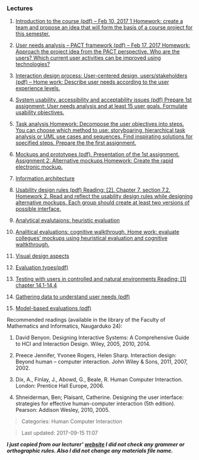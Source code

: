 ### Lectures

1. [Introduction to the course (pdf) – Feb 10, 2017
1 Homework:  create a team and propose an idea that will form the basis of a course project for this semester.](https://github.com/devcan/Vilnius-University-2017-Autumn/blob/master/Human-Computer-Interaction/Materials/1_introduction2017.pdf)

2. [User needs analysis – PACT framework (pdf) – Feb 17, 2017
Homework: Approach the project idea from the PACT perspective. Who are the users? Which current user activities can be improved using technologies?](https://github.com/devcan/Vilnius-University-2017-Autumn/blob/master/Human-Computer-Interaction/Materials/2_PACT.pdf)

3. [Interaction design process: User-centered design, users/stakeholders (pdf) –
Home work: Describe user needs according to the user experience levels.](https://github.com/devcan/Vilnius-University-2017-Autumn/blob/master/Human-Computer-Interaction/Materials/3_user_centered_design.pdf)

4. [System usability. accessibility and acceptability issues (pdf)
Prepare 1st assignment: User needs analysis and at least 15 user goals. Formulate usability objectives.](https://github.com/devcan/Vilnius-University-2017-Autumn/blob/master/Human-Computer-Interaction/Materials/4-usability_acessibility_acceptability.pdf)

5. [Task analysis
Homework: Decompose the user objectives into steps. You can choose which method to use: storyboaring, hierarchical task analysis or UML use cases and sequences. Find inspirating solutions for specified steps. Prepare the the first assignment.](https://github.com/devcan/Vilnius-University-2017-Autumn/blob/master/Human-Computer-Interaction/Materials/5_task-analysis_mockups-2016.pdf)

6. [Mockups and prototypes (pdf).
Presentation of the 1st assignment.
Assignment 2: Alternative mockups
Homework: Create the rapid electronic mockup.](https://github.com/devcan/Vilnius-University-2017-Autumn/blob/master/Human-Computer-Interaction/Materials/6_prototyping.pdf)

7. [Information architecture](https://github.com/devcan/Vilnius-University-2017-Autumn/blob/master/Human-Computer-Interaction/Materials/7_Information_architecture.pdf) 

8. [Usability design rules (pdf)
Reading: [2]. Chapter 7, section 7.2.
Homework 2. Read and reflect the usability design rules while designing alternative mockups. Each group should create at least two versions of possible interface.](https://github.com/devcan/Vilnius-University-2017-Autumn/blob/master/Human-Computer-Interaction/Materials/3_Design_rules.pdf)

9. [Analytical evalutaions: heuristic evaluation](https://github.com/devcan/Vilnius-University-2017-Autumn/blob/master/Human-Computer-Interaction/Materials/9_Heuristical_evaluation-2017.pdf)

10. [Analitical evaluations: cognitive walkthrough.
Home work: evaluate collegues’ mockups using heuristical evaluation and cognitive waltkthrough.](https://github.com/devcan/Vilnius-University-2017-Autumn/blob/master/Human-Computer-Interaction/Materials/9-CW.pdf)

11. [Visual design aspects](https://github.com/devcan/Vilnius-University-2017-Autumn/blob/master/Human-Computer-Interaction/Materials/12_Visual_design_principles.pdf)

12. [Evaluation types(pdf)](https://github.com/devcan/Vilnius-University-2017-Autumn/blob/master/Human-Computer-Interaction/Materials/10_introducing_evaluation.pdf)

13. [Testing with users in  controlled and natural environments
Reading: [1] chapter 14.1-14,4](https://github.com/devcan/Vilnius-University-2017-Autumn/blob/master/Human-Computer-Interaction/Materials/14_Evaluation_studiescontrolled_and_natural_settings.pdf)

14. [Gathering data to understand user needs (pdf)](https://github.com/devcan/Vilnius-University-2017-Autumn/blob/master/Human-Computer-Interaction/Materials/3-Needsfinding.pdf)

15. [Model-based evaluations (pdf)](https://github.com/devcan/Vilnius-University-2017-Autumn/blob/master/Human-Computer-Interaction/Materials/15_Model-based-evalulations2017.pdf)

Recommended readings (available in the library of the Faculty of Mathematics and Informatics, Naugarduko 24):

1. David Benyon. Designing Interactive Systems: A Comprehensive Guide to HCI and Interaction Design. Wiley, 2005, 2010, 2014.

2. Preece Jennifer, Yvonee Rogers, Helen Sharp. Interaction design: Beyond human – computer interaction. John Wiley & Sons, 2011, 2007, 2002.

3. Dix, A., Finlay, J., Abowd, G., Beale, R. Human Computer Interaction. London: Prentice Hall Europe, 2006.

4. Shneiderman, Ben; Plaisant, Catherine. Designing the user interface: strategies for effective human-computer interaction (5th edition). Pearson: Addison Wesley, 2010, 2005.


>Categories: Human Computer Interaction

>Last updated: 2017-09-15 11:07

***I just copied from our lecturer' [website](http://web.vu.lt/mif/k.lapin/hci-fall-semester-2017/ "Kristina Lapin Website") I did not check any grammer or orthographic rules. Also I did not change any materials file name.***  
